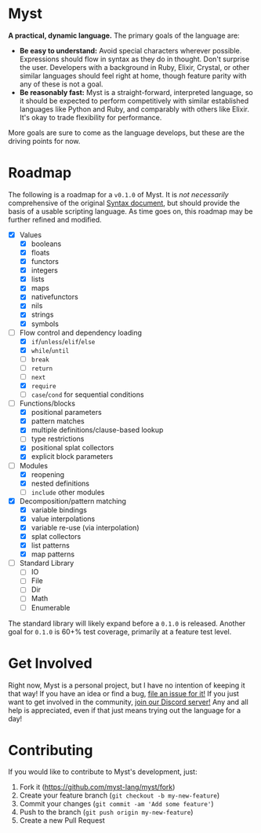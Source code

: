# Myst

**A practical, dynamic language.** The primary goals of the language are:

- **Be easy to understand:** Avoid special characters wherever possible. Expressions should flow in syntax as they do in thought. Don't surprise the user. Developers with a background in Ruby, Elixir, Crystal, or other similar languages should feel right at home, though feature parity with any of these is not a goal.
- **Be reasonably fast:** Myst is a straight-forward, interpreted language, so it should be expected to perform competitively with similar established languages like Python and Ruby, and comparably with others like Elixir. It's okay to trade flexibility for performance.

More goals are sure to come as the language develops, but these are the driving points for now.


# Roadmap

The following is a roadmap for a `v0.1.0` of Myst. It is _not necessarily_ comprehensive of the original [Syntax document](SYNTAX.md), but should provide the basis of a usable scripting language. As time goes on, this roadmap may be further refined and modified.

- [X] Values
  - [X] booleans
  - [X] floats
  - [X] functors
  - [X] integers
  - [X] lists
  - [X] maps
  - [X] nativefunctors
  - [X] nils
  - [X] strings
  - [X] symbols
- [ ] Flow control and dependency loading
  - [X] `if`/`unless`/`elif`/`else`
  - [X] `while`/`until`
  - [ ] `break`
  - [ ] `return`
  - [ ] `next`
  - [X] `require`
  - [ ] `case`/`cond` for sequential conditions
- [ ] Functions/blocks
  - [X] positional parameters
  - [X] pattern matches
  - [X] multiple definitions/clause-based lookup
  - [ ] type restrictions
  - [X] positional splat collectors
  - [X] explicit block parameters
- [ ] Modules
  - [X] reopening
  - [X] nested definitions
  - [ ] `include` other modules
- [X] Decomposition/pattern matching
  - [X] variable bindings
  - [X] value interpolations
  - [X] variable re-use (via interpolation)
  - [X] splat collectors
  - [X] list patterns
  - [X] map patterns
- [ ] Standard Library
  - [ ] IO
  - [ ] File
  - [ ] Dir
  - [ ] Math
  - [ ] Enumerable

The standard library will likely expand before a `0.1.0` is released. Another goal for `0.1.0` is 60+% test coverage, primarily at a feature test level.


# Get Involved

Right now, Myst is a personal project, but I have no intention of keeping it that way! If you have an idea or find a bug, [file an issue for it!](https://github.com/myst-lang/myst/issues/new) If you just want to get involved in the community, [join our Discord server!](https://discord.gg/8FtMeac) Any and all help is appreciated, even if that just means trying out the language for a day!


# Contributing

If you would like to contribute to Myst's development, just:

1. Fork it (https://github.com/myst-lang/myst/fork)
2. Create your feature branch (`git checkout -b my-new-feature`)
3. Commit your changes (`git commit -am 'Add some feature'`)
4. Push to the branch (`git push origin my-new-feature`)
5. Create a new Pull Request
